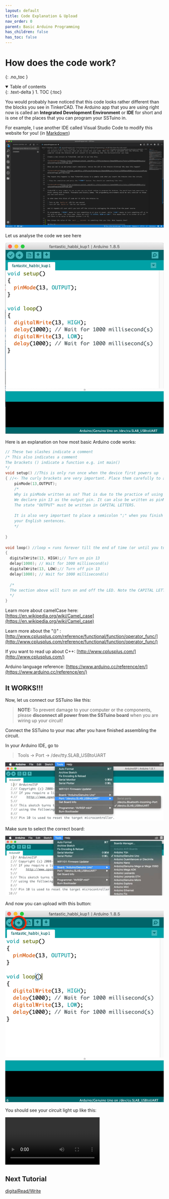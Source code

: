 ```yaml
---
layout: default
title: Code Explanation & Upload
nav_order: 0
parent: Basic Arduino Programming
has_children: false
has_toc: false
---
```

# How does the code work?

{: .no_toc }

<details open markdown="block">
  <summary>
    Table of contents
  </summary>
  {: .text-delta }
1. TOC
{:toc}
</details>

You would probably have noticed that this code looks rather different than the blocks you see in TinkerCAD. The Arduino app that you are using right now is called an **Integrated Development Environment** or **IDE** for short and is one of the places that you can program your SSTuino in.

For example, I use another IDE called Visual Studio Code to modify this website for you! (in [Markdown](https://en.wikipedia.org/wiki/Markdown))

![arduinoProg9](imageAssets/arduinoProg9.png)

Let us analyse the code we see here

![arduinoProg8](imageAssets/arduinoProg8.png)

Here is an explanation on how most basic Arduino code works:

```cpp
// These two slashes indicate a comment
/* This also indicates a comment 
The brackets () indicate a function e.g. int main()
*/
void setup() //This is only run once when the device first powers up
{ //<- The curly brackets are very important. Place them carefully to avoid confusion.
    pinMode(13,OUTPUT); 
    /*
    Why is pinMode written as so? That is due to the practice of using camelCase for writing code.
    We declare pin 13 as the output pin. It can also be written as pinMode(LED_BUILTIN, OUTPUT).
    The state "OUTPUT" must be written in CAPITAL LETTERS.
    
    It is also very important to place a semicolon ";" when you finish your "sentence", just like
    your English sentences.
    */
    
}

void loop() //loop = runs forever till the end of time (or until you turn off the power)
{
  digitalWrite(13, HIGH);// Turn on pin 13
  delay(1000); // Wait for 1000 millisecond(s)
  digitalWrite(13, LOW);// Turn off pin 13
  delay(1000); // Wait for 1000 millisecond(s)

  /* 
  The section above will turn on and off the LED. Note the CAPITAL LETTERS on the "HIGH" and "LOW"
  */
}
```

Learn more about camelCase here: [https://en.wikipedia.org/wiki/Camel_case](https://en.wikipedia.org/wiki/Camel_case)

Learn more about the "()" :[http://www.cplusplus.com/reference/functional/function/operator_func/](http://www.cplusplus.com/reference/functional/function/operator_func/)

If you want to read up about C++: [http://www.cplusplus.com/](http://www.cplusplus.com/)

Arduino language reference: [https://www.arduino.cc/reference/en/](https://www.arduino.cc/reference/en/)

## It WORKS!!!

Now, let us connect our SSTuino like this:

>**NOTE:** To prevent damage to your computer or the components, please **disconnect all power from the SSTuino board** when you are wiring up your circuit!

Connect the SSTuino to your mac after you have finished assembling the circuit.

In your Arduino IDE, go to

> Tools -> Port -> /dev/tty.SLAB_USBtoUART

![port](imageAssets/SPEEEduino_Blink3.jpg)

Make sure to select the correct board:

![board](imageAssets/SPEEEduino_Blink2.jpg)

And now you can upload with this button:

![arduinoProg13](imageAssets/arduinoProg13.png)

You should see your circuit light up like this:

![arduinoProg14](imageAssets/arduinoProg14.mp4)

## Next Tutorial

[digitalRead/Write](../digitalRead/index.md)